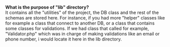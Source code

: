 **What is the purpose of "lib" directory?**
<br>
It contains all the "utilities" of the project, the DB class and the rest of the schemas are stored here.
For instance, if you had more "helper" classes like for example a class that connect to another DB, or a class that contains some classes for validations. If we had class that called for example, "Validator.php" which was in charge of making validations like an email or phone number, i would locate it here in the lib directory.